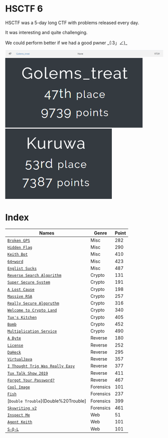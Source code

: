 # HSCTF 6

HSCTF was a 5-day long CTF with problems released every day.

It was interesting and quite challenging.

We could perform better if we had a good pwner \_(:3」∠)\_

![alt text](scoreboard.png)
![alt text](team.png)
![alt text](Kuruwa.png)

# Index

| Names                  |Genre               |Point      |
|------------------------|---------------------|----------|
| [`Broken GPS`](Broken%20GPS/)|Misc|282|
| [`Hidden Flag`](Hidden%20Flag/)|Misc|290|
| [`Keith Bot`](Keith%20bot/) |Misc|410|
| [`64+word`](64+word/) |Misc|423|
| [`Englist Sucks`](English%20Sucks/)|Misc|487|
| [`Reverse Search Algorithm`](Reverse%20Search%20Algorithm/)|Crypto|131|
| [`Super Secure System`](Super%20Secure%20System/)|Crypto|191|
| [`A Lost Cause`](A%20Lost%20Cause/)|Crypto|198|
| [`Massive RSA`](Massive%20RSA/)|Crypto|257|
| [`Really Secure Algoruthm`](Really%20Secure%20Algorithm/)|Crypto|316|
| [`Welcome to Crypto Land`](Welcome%20to%20Crypto%20Land/)|Crypto|340|
| [`Tux's Kitchen`](Tux's%20Kitchen/)|Crypto|405|
| [`Bomb`](Bomb/)|Crypto|452|
| [`Multiplication Service`](Multiplication%20Service/)|Crypto|490|
| [`A Byte`](A%20Byte/)|Reverse|180|
| [`License`](License/)|Reverse|252|
| [`DaHeck`](DaHeck/)|Reverse|295|
| [`VirtualJava`](VirtualJava/)|Reverse|357|
| [`I Thought Trig Was Really Easy`](I%20Thought%20Trig%20Was%20Really%20Easy/)|Reverse|377|
| [`Tux Talk Show 2019`](Tux%20Talk%20Show%202019/)|Reverse|411|
| [`Forgot Your Password?`](Forgot%20Your%20Password/)|Reverse|467|
| [`Cool Image`](Cool%20Image/)|Forensics|101|
| [`Fish`](Fish/)|Forensics|237|
| [`Double Trouble`](Double%20Trouble]|Forensics|399|
| [`Skywriting v2`](Skywriting%20v2/)|Forensics|461|
| [`Inspect Me`](Inspect%20Me/)|Web|51|
| [`Agent Keith`](Agent%20Keith/)|Web|101|
| [`S-Q-L`](S-Q-L/)|Web|101|
